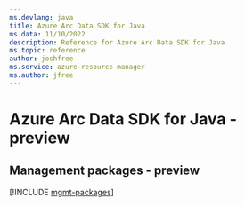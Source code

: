 ```yaml
---
ms.devlang: java
title: Azure Arc Data SDK for Java
ms.data: 11/10/2022
description: Reference for Azure Arc Data SDK for Java
ms.topic: reference
author: joshfree
ms.service: azure-resource-manager
ms.author: jfree
---
```

# Azure Arc Data SDK for Java - preview

## Management packages - preview
[!INCLUDE [mgmt-packages](arc-data-mgmt-index.md)]